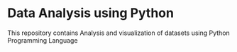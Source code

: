 # Data Analysis using Python
This repository contains Analysis and visualization of datasets using Python Programming Language
